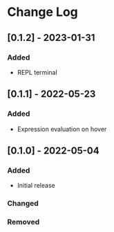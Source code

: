 # Change Log

## [0.1.2] - 2023-01-31
### Added
- REPL terminal

## [0.1.1] - 2022-05-23
### Added
- Expression evaluation on hover

## [0.1.0] - 2022-05-04
### Added
- Initial release

### Changed
### Removed
